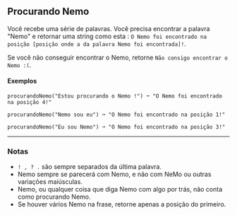 ## Procurando Nemo

Você recebe uma série de palavras. Você precisa encontrar a palavra "Nemo" e retornar uma string como esta : `O Nemo foi encontrado na posição [posição onde a da palavra Nemo foi encontrada]!`.

Se você não conseguir encontrar o Nemo, retorne `Não consigo encontrar o Nemo :(`.

#### Exemplos

```text
procurandoNemo("Estou procurando o Nemo !") ➞ "O Nemo foi encontrado na posição 4!"

procurandoNemo("Nemo sou eu") ➞ "O Nemo foi encontrado na posição 1!"

procurandoNemo("Eu sou Nemo") ➞ "O Nemo foi encontrado na posição 3!"
```

---

### Notas

- `! , ? .` são sempre separados da última palavra.
- Nemo sempre se parecerá com Nemo, e não com NeMo ou outras variações maiúsculas.
- Nemo, ou qualquer coisa que diga Nemo com algo por trás, não conta como procurando Nemo.
- Se houver vários Nemo na frase, retorne apenas a posição do primeiro.
